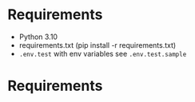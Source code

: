 # Requirements
- Python 3.10
- requirements.txt (pip install -r requirements.txt)
- `.env.test` with env variables see `.env.test.sample`

# Requirements

